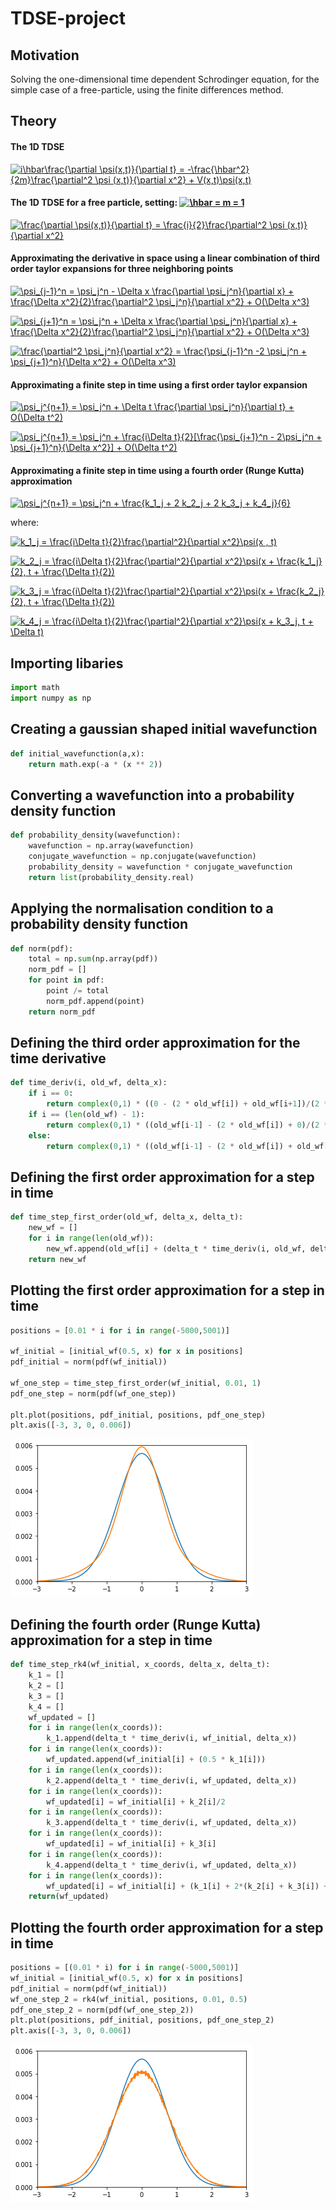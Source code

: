 # TDSE-project

## Motivation

Solving the one-dimensional time dependent Schrodinger equation, for the simple case of a free-particle, using the finite differences method.

## Theory

#### The 1D TDSE 

<a href="https://www.codecogs.com/eqnedit.php?latex=i\hbar\frac{\partial&space;\psi(x,t)}{\partial&space;t}&space;=&space;-\frac{\hbar^2}{2m}\frac{\partial^2&space;\psi&space;(x,t)}{\partial&space;t^2}&space;&plus;&space;V(x,t)\psi(x,t)" target="_blank"><img src="https://latex.codecogs.com/gif.latex?i\hbar\frac{\partial&space;\psi(x,t)}{\partial&space;t}&space;=&space;-\frac{\hbar^2}{2m}\frac{\partial^2&space;\psi&space;(x,t)}{\partial&space;x^2}&space;&plus;&space;V(x,t)\psi(x,t)" title="i\hbar\frac{\partial \psi(x,t)}{\partial t} = -\frac{\hbar^2}{2m}\frac{\partial^2 \psi (x,t)}{\partial x^2} + V(x,t)\psi(x,t)" /></a>

#### The 1D TDSE for a free particle, setting:  <a href="https://www.codecogs.com/eqnedit.php?latex=\hbar&space;=&space;m&space;=&space;1" target="_blank"><img src="https://latex.codecogs.com/gif.latex?\hbar&space;=&space;m&space;=&space;1" title="\hbar = m = 1" /></a>

<a href="https://www.codecogs.com/eqnedit.php?latex=\frac{\partial&space;\psi(x,t)}{\partial&space;t}&space;=&space;\frac{i}{2}\frac{\partial^2&space;\psi&space;(x,t)}{\partial&space;t^2}" target="_blank"><img src="https://latex.codecogs.com/gif.latex?\frac{\partial&space;\psi(x,t)}{\partial&space;t}&space;=&space;\frac{i}{2}\frac{\partial^2&space;\psi&space;(x,t)}{\partial&space;x^2}" title="\frac{\partial \psi(x,t)}{\partial t} = \frac{i}{2}\frac{\partial^2 \psi (x,t)}{\partial x^2}" /></a>

#### Approximating the derivative in space using a linear combination of third order taylor expansions for three neighboring points

<a href="https://www.codecogs.com/eqnedit.php?latex=\psi_{j-1}^n&space;=&space;\psi_j^n&space;-&space;\Delta&space;x&space;\frac{\partial&space;\psi_j^n}{\partial&space;x}&space;&plus;&space;\frac{\Delta&space;x^2}{2}\frac{\partial^2&space;\psi_j^n}{\partial&space;x^2}&space;&plus;&space;O(\Delta&space;x^3)" target="_blank"><img src="https://latex.codecogs.com/gif.latex?\psi_{j-1}^n&space;=&space;\psi_j^n&space;-&space;\Delta&space;x&space;\frac{\partial&space;\psi_j^n}{\partial&space;x}&space;&plus;&space;\frac{\Delta&space;x^2}{2}\frac{\partial^2&space;\psi_j^n}{\partial&space;x^2}&space;&plus;&space;O(\Delta&space;x^3)" title="\psi_{j-1}^n = \psi_j^n - \Delta x \frac{\partial \psi_j^n}{\partial x} + \frac{\Delta x^2}{2}\frac{\partial^2 \psi_j^n}{\partial x^2} + O(\Delta x^3)" /></a>

<a href="https://www.codecogs.com/eqnedit.php?latex=\psi_{j&plus;1}^n&space;=&space;\psi_j^n&space;&plus;&space;\Delta&space;x&space;\frac{\partial&space;\psi_j^n}{\partial&space;x}&space;&plus;&space;\frac{\Delta&space;x^2}{2}\frac{\partial^2&space;\psi_j^n}{\partial&space;x^2}&space;&plus;&space;O(\Delta&space;x^3)" target="_blank"><img src="https://latex.codecogs.com/gif.latex?\psi_{j&plus;1}^n&space;=&space;\psi_j^n&space;&plus;&space;\Delta&space;x&space;\frac{\partial&space;\psi_j^n}{\partial&space;x}&space;&plus;&space;\frac{\Delta&space;x^2}{2}\frac{\partial^2&space;\psi_j^n}{\partial&space;x^2}&space;&plus;&space;O(\Delta&space;x^3)" title="\psi_{j+1}^n = \psi_j^n + \Delta x \frac{\partial \psi_j^n}{\partial x} + \frac{\Delta x^2}{2}\frac{\partial^2 \psi_j^n}{\partial x^2} + O(\Delta x^3)" /></a>

<a href="https://www.codecogs.com/eqnedit.php?latex=\frac{\partial&space;\psi_j^n}{\partial&space;x^2}&space;=&space;\frac{\psi_{j-1}^n&space;-2&space;\psi_j^n&space;&plus;&space;\psi_{j&plus;1}^n}{\Delta&space;x^2}&space;&plus;&space;O(\Delta&space;x^3)" target="_blank"><img src="https://latex.codecogs.com/gif.latex?\frac{\partial^2&space;\psi_j^n}{\partial&space;x^2}&space;=&space;\frac{\psi_{j-1}^n&space;-2&space;\psi_j^n&space;&plus;&space;\psi_{j&plus;1}^n}{\Delta&space;x^2}&space;&plus;&space;O(\Delta&space;x^3)" title="\frac{\partial^2 \psi_j^n}{\partial x^2} = \frac{\psi_{j-1}^n -2 \psi_j^n + \psi_{j+1}^n}{\Delta x^2} + O(\Delta x^3)" /></a>

#### Approximating a finite step in time using a first order taylor expansion

<a href="https://www.codecogs.com/eqnedit.php?latex=\psi_j^{n&plus;1}&space;=&space;\psi_j^n&space;&plus;&space;\Delta&space;t&space;\frac{\partial&space;\psi_j^n}{\partial&space;t}&space;&plus;&space;O(\Delta&space;t^2)" target="_blank"><img src="https://latex.codecogs.com/gif.latex?\psi_j^{n&plus;1}&space;=&space;\psi_j^n&space;&plus;&space;\Delta&space;t&space;\frac{\partial&space;\psi_j^n}{\partial&space;t}&space;&plus;&space;O(\Delta&space;t^2)" title="\psi_j^{n+1} = \psi_j^n + \Delta t \frac{\partial \psi_j^n}{\partial t} + O(\Delta t^2)" /></a>

<a href="https://www.codecogs.com/eqnedit.php?latex=\psi_j^{n&plus;1}&space;=&space;\psi_j^n&space;&plus;&space;\frac{i\Delta&space;t}{2}[\frac{\psi_{j&plus;1}^n&space;-&space;2\psi_j^n&space;&plus;&space;\psi_{j&plus;1}^n}{\Delta&space;x^2}]&space;&plus;&space;O(\Delta&space;t^2)" target="_blank"><img src="https://latex.codecogs.com/gif.latex?\psi_j^{n&plus;1}&space;=&space;\psi_j^n&space;&plus;&space;\frac{i\Delta&space;t}{2}[\frac{\psi_{j&plus;1}^n&space;-&space;2\psi_j^n&space;&plus;&space;\psi_{j&plus;1}^n}{\Delta&space;x^2}]&space;&plus;&space;O(\Delta&space;t^2)" title="\psi_j^{n+1} = \psi_j^n + \frac{i\Delta t}{2}[\frac{\psi_{j+1}^n - 2\psi_j^n + \psi_{j+1}^n}{\Delta x^2}] + O(\Delta t^2)" /></a>

#### Approximating a finite step in time using a fourth order (Runge Kutta) approximation

<a href="https://www.codecogs.com/eqnedit.php?latex=\psi_j^{n&plus;1}&space;=&space;\psi_j^n&space;&plus;&space;\frac{k_1_j&space;&plus;&space;2&space;k_2_j&space;&plus;&space;2&space;k_3_j&space;&plus;&space;k_4_j}{6}" target="_blank"><img src="https://latex.codecogs.com/gif.latex?\psi_j^{n&plus;1}&space;=&space;\psi_j^n&space;&plus;&space;\frac{k_1_j&space;&plus;&space;2&space;k_2_j&space;&plus;&space;2&space;k_3_j&space;&plus;&space;k_4_j}{6}" title="\psi_j^{n+1} = \psi_j^n + \frac{k_1_j + 2 k_2_j + 2 k_3_j + k_4_j}{6}" /></a>

where:

<a href="https://www.codecogs.com/eqnedit.php?latex=k_1_j&space;=&space;\frac{i\Delta&space;t}{2}\frac{\partial^2}{\partial&space;x^2}\psi(x&space;,&space;t)" target="_blank"><img src="https://latex.codecogs.com/gif.latex?k_1_j&space;=&space;\frac{i\Delta&space;t}{2}\frac{\partial^2}{\partial&space;x^2}\psi(x&space;,&space;t)" title="k_1_j = \frac{i\Delta t}{2}\frac{\partial^2}{\partial x^2}\psi(x , t)" /></a>

<a href="https://www.codecogs.com/eqnedit.php?latex=k_2_j&space;=&space;\frac{i\Delta&space;t}{2}\frac{\partial^2}{\partial&space;x^2}\psi(x&space;&plus;&space;\frac{k_1_j}{2},&space;t&space;&plus;&space;\frac{\Delta&space;t}{2})" target="_blank"><img src="https://latex.codecogs.com/gif.latex?k_2_j&space;=&space;\frac{i\Delta&space;t}{2}\frac{\partial^2}{\partial&space;x^2}\psi(x&space;&plus;&space;\frac{k_1_j}{2},&space;t&space;&plus;&space;\frac{\Delta&space;t}{2})" title="k_2_j = \frac{i\Delta t}{2}\frac{\partial^2}{\partial x^2}\psi(x + \frac{k_1_j}{2}, t + \frac{\Delta t}{2})" /></a>

<a href="https://www.codecogs.com/eqnedit.php?latex=k_3_j&space;=&space;\frac{i\Delta&space;t}{2}\frac{\partial^2}{\partial&space;x^2}\psi(x&space;&plus;&space;\frac{k_2_j}{2},&space;t&space;&plus;&space;\frac{\Delta&space;t}{2})" target="_blank"><img src="https://latex.codecogs.com/gif.latex?k_3_j&space;=&space;\frac{i\Delta&space;t}{2}\frac{\partial^2}{\partial&space;x^2}\psi(x&space;&plus;&space;\frac{k_2_j}{2},&space;t&space;&plus;&space;\frac{\Delta&space;t}{2})" title="k_3_j = \frac{i\Delta t}{2}\frac{\partial^2}{\partial x^2}\psi(x + \frac{k_2_j}{2}, t + \frac{\Delta t}{2})" /></a>

<a href="https://www.codecogs.com/eqnedit.php?latex=k_4_j&space;=&space;\frac{i\Delta&space;t}{2}\frac{\partial^2}{\partial&space;x^2}\psi(x&space;&plus;&space;k_3_j,&space;t&space;&plus;&space;\Delta&space;t)" target="_blank"><img src="https://latex.codecogs.com/gif.latex?k_4_j&space;=&space;\frac{i\Delta&space;t}{2}\frac{\partial^2}{\partial&space;x^2}\psi(x&space;&plus;&space;k_3_j,&space;t&space;&plus;&space;\Delta&space;t)" title="k_4_j = \frac{i\Delta t}{2}\frac{\partial^2}{\partial x^2}\psi(x + k_3_j, t + \Delta t)" /></a>

## Importing libaries

```python
import math
import numpy as np
```

## Creating a gaussian shaped initial wavefunction

```python
def initial_wavefunction(a,x):
    return math.exp(-a * (x ** 2))
```

## Converting a wavefunction into a probability density function

```python
def probability_density(wavefunction):
    wavefunction = np.array(wavefunction)
    conjugate_wavefunction = np.conjugate(wavefunction)
    probability_density = wavefunction * conjugate_wavefunction
    return list(probability_density.real)
```

## Applying the normalisation condition to a probability density function

```python
def norm(pdf):
    total = np.sum(np.array(pdf))
    norm_pdf = []
    for point in pdf:
        point /= total
        norm_pdf.append(point)
    return norm_pdf
```   
    
## Defining the third order approximation for the time derivative


```python
def time_deriv(i, old_wf, delta_x):
    if i == 0:
        return complex(0,1) * ((0 - (2 * old_wf[i]) + old_wf[i+1])/(2 * (delta_x**2)))
    if i == (len(old_wf) - 1):
        return complex(0,1) * ((old_wf[i-1] - (2 * old_wf[i]) + 0)/(2 * (delta_x**2)))
    else:
        return complex(0,1) * ((old_wf[i-1] - (2 * old_wf[i]) + old_wf[i+1])/(2 * (delta_x**2)))
```

## Defining the first order approximation for a step in time

```python
def time_step_first_order(old_wf, delta_x, delta_t):
    new_wf = []
    for i in range(len(old_wf)):
        new_wf.append(old_wf[i] + (delta_t * time_deriv(i, old_wf, delta_x)))
    return new_wf
```

## Plotting the first order approximation for a step in time

```python
positions = [0.01 * i for i in range(-5000,5001)]

wf_initial = [initial_wf(0.5, x) for x in positions]
pdf_initial = norm(pdf(wf_initial))

wf_one_step = time_step_first_order(wf_initial, 0.01, 1)
pdf_one_step = norm(pdf(wf_one_step))

plt.plot(positions, pdf_initial, positions, pdf_one_step)
plt.axis([-3, 3, 0, 0.006])
```
![](first_order_approximation.png)

## Defining the fourth order (Runge Kutta) approximation for a step in time

```python
def time_step_rk4(wf_initial, x_coords, delta_x, delta_t):
    k_1 = []
    k_2 = []
    k_3 = []
    k_4 = []
    wf_updated = []
    for i in range(len(x_coords)):
        k_1.append(delta_t * time_deriv(i, wf_initial, delta_x))
    for i in range(len(x_coords)):
        wf_updated.append(wf_initial[i] + (0.5 * k_1[i]))
    for i in range(len(x_coords)):
        k_2.append(delta_t * time_deriv(i, wf_updated, delta_x))
    for i in range(len(x_coords)):
        wf_updated[i] = wf_initial[i] + k_2[i]/2
    for i in range(len(x_coords)):
        k_3.append(delta_t * time_deriv(i, wf_updated, delta_x))
    for i in range(len(x_coords)):
        wf_updated[i] = wf_initial[i] + k_3[i]
    for i in range(len(x_coords)):
        k_4.append(delta_t * time_deriv(i, wf_updated, delta_x))
    for i in range(len(x_coords)):
        wf_updated[i] = wf_initial[i] + (k_1[i] + 2*(k_2[i] + k_3[i]) + k_4[i])/6
    return(wf_updated) 
```

## Plotting the fourth order approximation for a step in time

```python
positions = [(0.01 * i) for i in range(-5000,5001)]
wf_initial = [initial_wf(0.5, x) for x in positions]
pdf_initial = norm(pdf(wf_initial))
wf_one_step_2 = rk4(wf_initial, positions, 0.01, 0.5)
pdf_one_step_2 = norm(pdf(wf_one_step_2))
plt.plot(positions, pdf_initial, positions, pdf_one_step_2)
plt.axis([-3, 3, 0, 0.006])
```
![](RK4_approximation.png)
